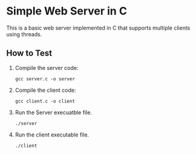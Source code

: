 # Simple Web Server in C

This is a basic web server implemented in C that supports multiple clients using threads.

## How to Test

1. Compile the server code:
   ```
   gcc server.c -o server
2. Compile the client code:
   ```
   gcc client.c -o client
3. Run the Server execuatble file.
    ```
   ./server
4. Run the client executable file.
   ```
   ./client

